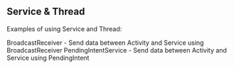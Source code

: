 ## Service & Thread

Examples of using Service and Thread:

BroadcastReceiver    - Send data between Activity and Service using BroadcastReceiver
PendingIntentService - Send data between Activity and Service using PendingIntent

